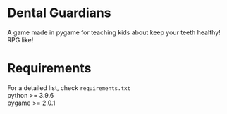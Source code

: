 # Dental Guardians
A game made in pygame for teaching kids about keep your teeth healthy!
RPG like!

# Requirements
For a detailed list, check `requirements.txt`  
python >= 3.9.6  
pygame >= 2.0.1
